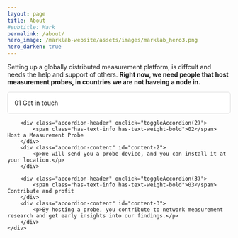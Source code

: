 ```yaml
---
layout: page
title: About
#subtitle: Mark
permalink: /about/
hero_image: /marklab-website/assets/images/marklab_hero3.png
hero_darken: true
---
```


Setting up a globally distributed measurement platform, is diffcult and needs the help and support of others.
**Right now, we need people that host measurement probes, in countries we are not haveing a node in.**  

<!-- Accordion Section -->
<div class="container">
    <div class="accordion">
        <div class="accordion-header" onclick="toggleAccordion(1)">
            <span class="has-text-info has-text-weight-bold">01</span> Get in touch
        </div>
        <div class="accordion-content" id="content-1">
            <p>Send us an email (<a href="mailto:mobileatlas@sba-research.org">mobileatlas@sba-research.org</a>), providing your contact details and the location (city, country) where you could host a measurement probe.</p>
        </div>

        <div class="accordion-header" onclick="toggleAccordion(2)">
            <span class="has-text-info has-text-weight-bold">02</span> Host a Measurement Probe
        </div>
        <div class="accordion-content" id="content-2">
            <p>We will send you a probe device, and you can install it at your location.</p>
        </div>

        <div class="accordion-header" onclick="toggleAccordion(3)">
            <span class="has-text-info has-text-weight-bold">03</span> Contribute and profit
        </div>
        <div class="accordion-content" id="content-3">
            <p>By hosting a probe, you contribute to network measurement research and get early insights into our findings.</p>
        </div>
    </div>
</div>

<style>
.accordion-content {
    display: none;
    padding: 10px;
    background-color: #f5f5f5;
    border-radius: 5px;
}
.accordion-header {
    cursor: pointer;
    padding: 15px;
    background-color: white;
    border: 1px solid #ddd;
    border-radius: 5px;
    margin-bottom: 5px;
}
.accordion-header:hover {
    background-color: #f0f0f0;
}
</style>

<script>
function toggleAccordion(id) {
    var content = document.getElementById("content-" + id);
    content.style.display = content.style.display === "block" ? "none" : "block";
}
</script>